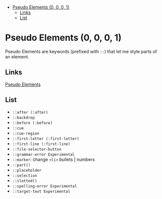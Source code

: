 - [Pseudo Elements (0, 0, 0, 1)](#pseudo-elements-0-0-0-1)
  - [Links](#links)
  - [List](#list)

# Pseudo Elements (0, 0, 0, 1)

Pseudo Elements are keywords (prefixed with `::`) that let me style parts of an element.

## Links

[Pseudo Elements](https://developer.mozilla.org/en-US/docs/Web/CSS/Pseudo-elements)

## List

* `::after (:after)`
* `::backdrop`
* `::before (:before)`
* `::cue`
* `::cue-region`
* `::first-letter (:first-letter)`
* `::first-line (:first-line)`
* `::file-selector-button`
* `::grammar-error Experimental`
* `::marker`: change `<li>` bullets | numbers
* `::part()`
* `::placeholder`
* `::selection`
* `::slotted()`
* `::spelling-error Experimental`
* `::target-text Experimental`